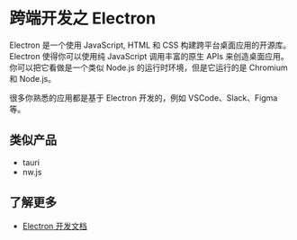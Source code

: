 # 跨端开发之 Electron

Electron 是一个使用 JavaScript, HTML 和 CSS 构建跨平台桌面应用的开源库。Electron 使得你可以使用纯 JavaScript 调用丰富的原生 APIs 来创造桌面应用。你可以把它看做是一个类似 Node.js 的运行时环境，但是它运行的是 Chromium 和 Node.js。

很多你熟悉的应用都是基于 Electron 开发的，例如 VSCode、Slack、Figma 等。

## 类似产品

-   tauri
-   nw.js

## 了解更多

-   [Electron 开发文档](https://www.electronjs.org/docs)
